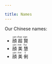 ```yaml
---

title: Names
---
```


Our Chinese names:

* <span lang="zh-Hant"><ruby>顔<rt>yan</rt> 超<rt>chao</rt> 賢<rt>xian</rt></ruby></span>
* <span lang="zh-Hant"><ruby>顔<rt>yan</rt> 美<rt>mei</rt> 慧<rt>hui</rt></ruby></span>
* <span lang="zh-Hant"><ruby>顔<rt>yan</rt> 美<rt>mei</rt> 俐<rt>li</rt></ruby></span>

